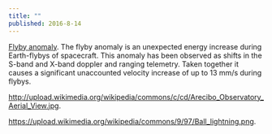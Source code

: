 ```yaml
---
title: ""
published: 2016-8-14
---
```




<a href="https://en.wikipedia.org/wiki/Flyby_anomaly" target="_blank">Flyby anomaly</a>. The flyby anomaly is an unexpected energy increase during Earth-flybys of spacecraft. This anomaly has been observed as shifts in the S-band and X-band doppler and ranging telemetry. Taken together it causes a significant unaccounted velocity increase of up to 13 mm/s during flybys.




<a href="http://upload.wikimedia.org/wikipedia/commons/c/cd/Arecibo_Observatory_Aerial_View.jpg" target="_blank">http://upload.wikimedia.org/wikipedia/commons/c/cd/Arecibo_Observatory_Aerial_View.jpg</a>. 




<a href="https://upload.wikimedia.org/wikipedia/commons/9/97/Ball_lightning.png" target="_blank">https://upload.wikimedia.org/wikipedia/commons/9/97/Ball_lightning.png</a>. 

